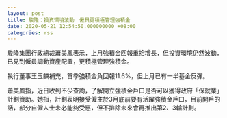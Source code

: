 ```yaml
---
layout: post
title: 駿隆：投資環境波動　僱員更積極管理強積金
date: 2020-05-21 12:54:50.000000000 +08:00
categories: rss
---
```


駿隆集團行政總裁蕭美鳳表示，上月強積金回報重拾增長，但投資環境仍然波動，已見到僱員調動資產配置，更積極管理強積金。

執行董事王玉麟補充，首季強積金負回報11.6%，但上月已有一半基金反彈。

蕭美鳳指，近日收到不少查詢，了解開立強積金戶口是否可以獲得政府「保就業」計劃資助。她指，計劃表明接受僱主於3月底前要有活躍強積金戶口，目前開戶的話，部分自僱人士未必能夠受惠，但不排除未來會再推出第2、3輪計劃。
